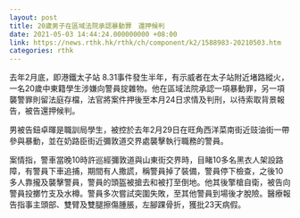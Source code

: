```yaml
---
layout: post
title: 20歲男子在區域法院承認暴動罪　還押候判
date: 2021-05-03 14:44:24.000000000 +08:00
link: https://news.rthk.hk/rthk/ch/component/k2/1588983-20210503.htm
categories: rthk
---
```


去年2月底，即港鐵太子站 8.31事件發生半年，有示威者在太子站附近堵路縱火，一名20歲中東籍學生涉嫌向警員掟雜物。他在區域法院承認一項暴動罪，另一項襲警罪則留法庭存檔，法官將案件押後至本月24日求情及判刑，以待索取背景報告，被告還押候判。

男被告鈕卓暉是職訓局學生，被控於去年2月29日在旺角西洋菜南街近豉油街一帶參與暴動，並在奶路臣街近彌敦道交界處襲擊執行職務的警員。

案情指，警車當晚10時許巡經彌敦道與山東街交界時，目睹10多名黑衣人架設路障，有警員下車追捕，期間有人撒謊，稱警員掉了裝備，警員停下檢查，之後10多人靠攏及襲擊警員，警員的頭盔被搶去和被打至倒地。他其後擎槍自衛，被告向警員投擲竹支及水樽。警員多次嘗試突圍失敗，至其他警員到場後才脫險。醫療報告指事主頭部、雙臂及雙腿擦傷腫脹，左腳踝骨折，獲批23天病假。

